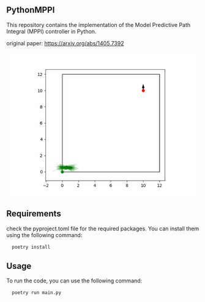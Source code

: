 ## PythonMPPI
This repository contains the implementation of the Model Predictive Path Integral (MPPI) controller in Python.

original paper: https://arxiv.org/abs/1405.7392

![gif](https://github.com/Emile-Aquila/PythonMPPI/blob/main/output.gif)

## Requirements
check the pyproject.toml file for the required packages. You can install them using the following command:
```bash
  poetry install
```

## Usage
To run the code, you can use the following command:
```bash
  poetry run main.py
```

